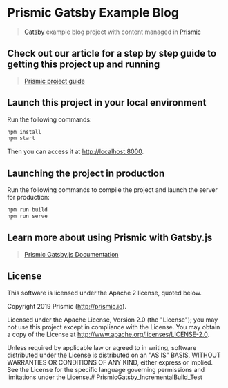 # Prismic Gatsby Example Blog

> [Gatsby](https://www.gatsbyjs.org/) example blog project with content managed in [Prismic](https://prismic.io)

## Check out our article for a step by step guide to getting this project up and running

> [Prismic project guide](https://intercom.help/prismicio/examples/gatsby-js-samples/sample-blog-with-api-based-cms-gatsbyjs)

## Launch this project in your local environment

Run the following commands:

``` bash
npm install
npm start
```
Then you can access it at [http://localhost:8000](http://localhost:8000).

## Launching the project in production

Run the following commands to compile the project and launch the server for production:

``` bash
npm run build
npm run serve
```

## Learn more about using Prismic with Gatsby.js

> [Prismic Gatsby.js Documentation](https://prismic.io/docs/reactjs/getting-started/prismic-gatsby)

## License

This software is licensed under the Apache 2 license, quoted below.

Copyright 2019 Prismic (http://prismic.io).

Licensed under the Apache License, Version 2.0 (the "License"); you may not use this project except in compliance with the License. You may obtain a copy of the License at http://www.apache.org/licenses/LICENSE-2.0.

Unless required by applicable law or agreed to in writing, software distributed under the License is distributed on an "AS IS" BASIS, WITHOUT WARRANTIES OR CONDITIONS OF ANY KIND, either express or implied. See the License for the specific language governing permissions and limitations under the License.# PrismicGatsby_IncrementalBuild_Test
